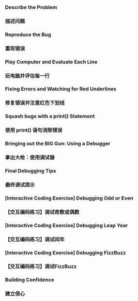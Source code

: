 ### Describe the Problem
### 描述问题

### Reproduce the Bug
### 重现错误

### Play Computer and Evaluate Each Line
### 玩电脑并评估每一行

### Fixing Errors and Watching for Red Underlines
### 修复错误并注意红色下划线

### Squash bugs with a print() Statement
### 使用 print() 语句消除错误

### Bringing out the BIG Gun: Using a Debugger
### 拿出大枪：使用调试器

### Final Debugging Tips
### 最终调试提示

### [Interactive Coding Exercise] Debugging Odd or Even
### 【交互编码练习】调试奇数或偶数

### [Interactive Coding Exercise] Debugging Leap Year
### 【交互编码练习】调试闰年

### [Interactive Coding Exercise] Debugging FizzBuzz
### 【交互编码练习】调试FizzBu​​zz

### Building Confidence
### 建立信心
